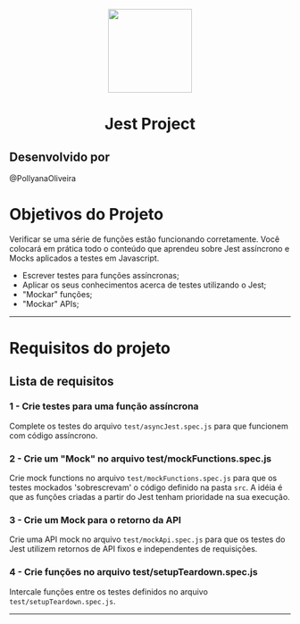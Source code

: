 <p align="center"><img width='150px' src='https://seeklogo.com/images/J/jest-logo-F9901EBBF7-seeklogo.com.png' />
<h1 align="center"> Jest Project  </h1>  </p>


## Desenvolvido por
@PollyanaOliveira



# Objetivos do Projeto

Verificar se uma série de funções estão funcionando corretamente. Você colocará em prática todo o conteúdo que aprendeu sobre Jest assíncrono e Mocks aplicados a testes em Javascript.

- Escrever testes para funções assíncronas;
- Aplicar os seus conhecimentos acerca de testes utilizando o Jest;
- "Mockar" funções;
- "Mockar" APIs;

---

# Requisitos do projeto

## Lista de requisitos

### 1 - Crie testes para uma função assíncrona

Complete os testes do arquivo `test/asyncJest.spec.js` para que funcionem com código assíncrono.

### 2 - Crie um "Mock" no arquivo test/mockFunctions.spec.js

Crie mock functions no arquivo `test/mockFunctions.spec.js` para que os testes mockados 'sobrescrevam' o código definido na pasta `src`. A idéia é que as funções criadas a partir do Jest tenham prioridade na sua execução.

### 3 - Crie um Mock para o retorno da API

Crie uma API mock no arquivo `test/mockApi.spec.js` para que os testes do Jest utilizem retornos de API fixos e independentes de requisições.


### 4 - Crie funções no arquivo test/setupTeardown.spec.js

Intercale funções entre os testes definidos no arquivo `test/setupTeardown.spec.js`.

---
